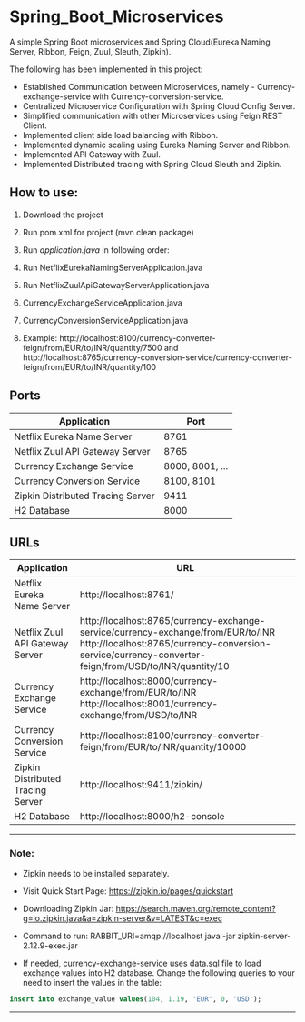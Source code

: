 # Spring_Boot_Microservices
A simple Spring Boot microservices and Spring Cloud(Eureka Naming Server, Ribbon, Feign, Zuul, Sleuth, Zipkin).

The following has been implemented in this project:

* Established Communication between Microservices, namely - Currency-exchange-service with Currency-conversion-service.
* Centralized Microservice Configuration with Spring Cloud Config Server.
* Simplified communication with other Microservices using Feign REST Client.
* Implemented client side load balancing with Ribbon.
* Implemented dynamic scaling using Eureka Naming Server and Ribbon.
* Implemented API Gateway with Zuul.
* Implemented Distributed tracing with Spring Cloud Sleuth and Zipkin.

## How to use:
1. Download the project

2. Run pom.xml for project (mvn clean package)

3. Run *application.java* in following order:
  1. Run NetflixEurekaNamingServerApplication.java
  2. Run NetflixZuulApiGatewayServerApplication.java
  3. CurrencyExchangeServiceApplication.java
  4. CurrencyConversionServiceApplication.java
  
4. Example:
  http://localhost:8100/currency-converter-feign/from/EUR/to/INR/quantity/7500 and
  http://localhost:8765/currency-conversion-service/currency-converter-feign/from/EUR/to/INR/quantity/100


## Ports
| Application |Port|
|---|---|
| Netflix Eureka Name Server | 8761 |
| Netflix Zuul API Gateway Server | 8765 |
| Currency Exchange Service | 8000, 8001, ... |
| Currency Conversion Service | 8100, 8101 |
| Zipkin Distributed Tracing Server| 9411 |
| H2 Database | 8000 |

## URLs
| Application | URL |
|---|---|
| Netflix Eureka Name Server | http://localhost:8761/ |
| Netflix Zuul API Gateway Server | http://localhost:8765/currency-exchange-service/currency-exchange/from/EUR/to/INR http://localhost:8765/currency-conversion-service/currency-converter-feign/from/USD/to/INR/quantity/10 |
| Currency Exchange Service |	http://localhost:8000/currency-exchange/from/EUR/to/INR http://localhost:8001/currency-exchange/from/USD/to/INR |
| Currency Conversion Service | http://localhost:8100/currency-converter-feign/from/EUR/to/INR/quantity/10000 |
| Zipkin Distributed Tracing Server | 	http://localhost:9411/zipkin/ |
| H2 Database | http://localhost:8000/h2-console |

***

### Note:
* Zipkin needs to be installed separately.

* Visit Quick Start Page:
  https://zipkin.io/pages/quickstart

* Downloading Zipkin Jar:
  https://search.maven.org/remote_content?g=io.zipkin.java&a=zipkin-server&v=LATEST&c=exec

* Command to run:
  RABBIT_URI=amqp://localhost
  java -jar zipkin-server-2.12.9-exec.jar 

* If needed, currency-exchange-service uses data.sql file to load exchange values into H2 database.
Change the following queries to your need to insert the values in the table:
```sql
insert into exchange_value values(104, 1.19, 'EUR', 0, 'USD');
```

---
  
